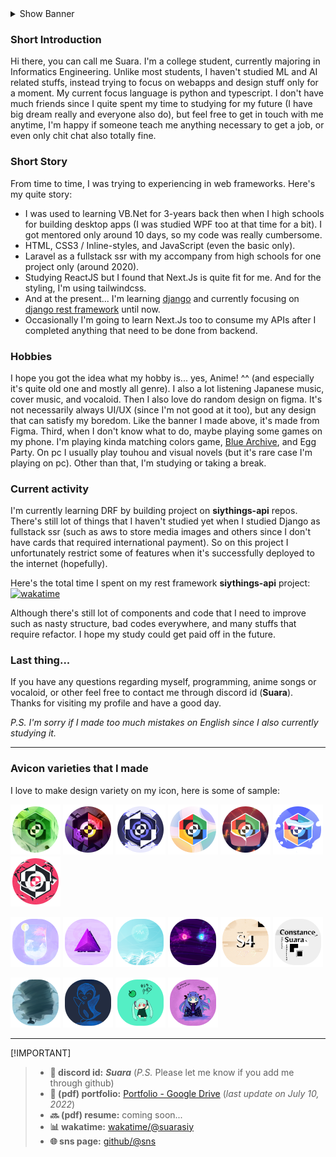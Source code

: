 <details>

<summary>Show Banner</summary> <br />

![Suara's Wallpaper](./images/siy_banner.png 'Siy Play')

</details>

### Short Introduction

Hi there, you can call me Suara. I'm a college student, currently majoring in Informatics Engineering. Unlike most students, I haven't studied ML and AI related stuffs, instead trying to focus on webapps and design stuff only for a moment. My current focus language is python and typescript. I don't have much friends since I quite spent my time to studying for my future (I have big dream really and everyone also do), but feel free to get in touch with me anytime, I'm happy if someone teach me anything necessary to get a job, or even only chit chat also totally fine.

### Short Story

From time to time, I was trying to experiencing in web frameworks. Here's my quite story:

- I was used to learning VB.Net for 3-years back then when I high schools for building desktop apps (I was studied WPF too at that time for a bit). I got mentored only around 10 days, so my code was really cumbersome.
- HTML, CSS3 / Inline-styles, and JavaScript (even the basic only).
- Laravel as a fullstack ssr with my accompany from high schools for one project only (around 2020).
- Studying ReactJS but I found that Next.Js is quite fit for me. And for the styling, I'm using tailwindcss.
- And at the present... I'm learning [django](https://docs.djangoproject.com/en/4.2/releases/4.2.4/ 'Django 4.2.4') and currently focusing on [django rest framework](https://www.django-rest-framework.org/ 'Django Rest Framework') until now.
- Occasionally I'm going to learn Next.Js too to consume my APIs after I completed anything that need to be done from backend.

### Hobbies

I hope you got the idea what my hobby is... yes, Anime! ^^ (and especially it's quite old one and mostly all genre). I also a lot listening Japanese music, cover music, and vocaloid. Then I also love do random design on figma. It's not necessarily always UI/UX (since I'm not good at it too), but any design that can satisfy my boredom. Like the banner I made above, it's made from Figma. Third, when I don't know what to do, maybe playing some games on my phone. I'm playing kinda matching colors game, [Blue Archive](https://bluearchive.nexon.com/home 'Blue Archive ENG'), and Egg Party. On pc I usually play touhou and visual novels (but it's rare case I'm playing on pc). Other than that, I'm studying or taking a break.

### Current activity

I'm currently learning DRF by building project on **siythings-api** repos. There's still lot of things that I haven't studied yet when I studied Django as fullstack ssr (such as aws to store media images and others since I don't have cards that required international payment). So on this project I unfortunately restrict some of features when it's successfully deployed to the internet (hopefully).

Here's the total time I spent on my rest framework **siythings-api** project: [![wakatime](https://wakatime.com/badge/user/8da27616-a88f-4977-b723-777859a025b7/project/0536c8c6-6f79-4b2a-8eeb-c7a3102fb4ce.svg)](https://wakatime.com/badge/user/8da27616-a88f-4977-b723-777859a025b7/project/0536c8c6-6f79-4b2a-8eeb-c7a3102fb4ce)

Although there's still lot of components and code that I need to improve such as nasty structure, bad codes everywhere, and many stuffs that require refactor. I hope my study could get paid off in the future.

### Last thing...

If you have any questions regarding myself, programming, anime songs or vocaloid, or other feel free to contact me through discord id (**Suara**). Thanks for visiting my profile and have a good day.

_P.S. I'm sorry if I made too much mistakes on English since I also currently studying it._

---

### Avicon varieties that I made

I love to make design variety on my icon, here is some of sample:

![alt](./images/icons/string-nature.png) ![img](./images/icons/string-spooky.png) ![img](./images/icons/string-atom.png) ![img](./images/icons/string-4-kind.png) ![img](./images/icons/string-new-year.png) ![img](./images/icons/string-winter.png) ![img](./images/icons/string-maretu.png)

![img](./images/icons/illust-1.png) ![img](./images/icons/illust-2.png) ![img](./images/icons/illust-3.png) ![img](./images/icons/illust-4.png) ![img](./images/icons/illust-5.png) ![img](./images/icons/illust-6.png)

![img](./images/icons/drawing-1.png) ![img](./images/icons/drawing-2.png) ![img](./images/icons/drawing-3.png) ![img](./images/icons/drawing-4.png)

---

[!IMPORTANT]

> - **💬 discord id:** **_Suara_** (_P.S._ Please let me know if you add me through github)
> - **📰 (pdf) portfolio:** [Portfolio - Google Drive](https://drive.google.com/file/d/1wiW6h7PaDoJbLU1b3ExpRA_4PTOOj_Ij/view?usp=sharing) (_last update on July 10, 2022_)
> - **🔜 (pdf) resume:** coming soon...
> - **📊 wakatime:** [wakatime/@suarasiy](https://wakatime.com/@suarasiy)
> - **🌐 sns page:** [github/@sns](http://suarasiy.github.io/sns/)

